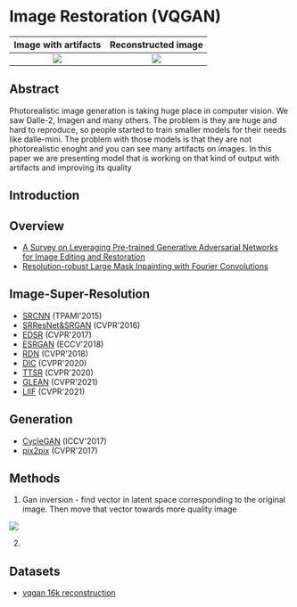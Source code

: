 Image Restoration (VQGAN)
=================================

Image with artifacts            |  Reconstructed image
:-------------------------:|:-------------------------:
![](https://datasets-server.huggingface.co/assets/johnowhitaker/vqgan16k_reconstruction/--/johnowhitaker--vqgan16k_reconstruction/train/27/reconstruction_256/image.jpg)  |  ![](https://datasets-server.huggingface.co/assets/johnowhitaker/vqgan16k_reconstruction/--/johnowhitaker--vqgan16k_reconstruction/train/27/image_256/image.jpg)

Abstract
----------------------------------------------

Photorealistic image generation is taking huge place in computer vision. We saw Dalle-2, Imagen and many others. The problem is they are huge and hard to reproduce, so people started to train smaller models for their needs like dalle-mini. The problem with those models is that they are not photorealistic enoght and you can see many artifacts on images. In this paper we are presenting model that is working on that kind of output with artifacts and improving its quality

Introduction
--------------------------------------------

Overview
--------------------------------------------
- [A Survey on Leveraging Pre-trained Generative Adversarial Networks for Image Editing and Restoration](https://arxiv.org/pdf/2207.10309.pdf)
- [Resolution-robust Large Mask Inpainting with Fourier Convolutions](https://www.youtube.com/watch?v=Lg97gWXsiQ4)

## Image-Super-Resolution

- [SRCNN](configs/restorers/srcnn/README.md) (TPAMI'2015)
- [SRResNet&SRGAN](configs/restorers/srresnet_srgan/README.md) (CVPR'2016)
- [EDSR](configs/restorers/edsr/README.md) (CVPR'2017)
- [ESRGAN](configs/restorers/esrgan/README.md) (ECCV'2018)
- [RDN](configs/restorers/rdn/README.md) (CVPR'2018)
- [DIC](configs/restorers/dic/README.md) (CVPR'2020)
- [TTSR](configs/restorers/ttsr/README.md) (CVPR'2020)
- [GLEAN](configs/restorers/glean/README.md) (CVPR'2021)
- [LIIF](configs/restorers/liif/README.md) (CVPR'2021)

## Generation

- [CycleGAN](configs/synthesizers/cyclegan/README.md) (ICCV'2017)
- [pix2pix](configs/synthesizers/pix2pix/README.md) (CVPR'2017)

Methods
--------------------------------------------

1. Gan inversion - find vector in latent space corresponding to the original image. Then move that vector towards more quality image

![](https://images.deepai.org/converted-papers/1907.10786/x6.png)

2. 

Datasets
--------------------------------------------
- [vqgan 16k reconstruction](https://huggingface.co/datasets/johnowhitaker/vqgan16k_reconstruction)
